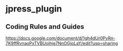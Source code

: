 # jpress_plugin

## Coding Rules and Guides
https://docs.google.com/document/d/1gh4dUr0PvRn-7K9ffRvnaoPxTVBUojhje7NnOGjoLaY/edit?usp=sharing
